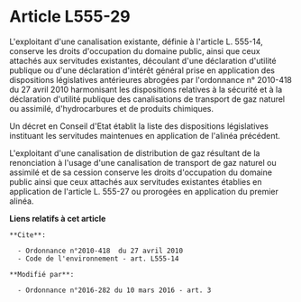 # Article L555-29

L'exploitant d'une canalisation existante, définie à l'article L. 555-14, conserve les droits d'occupation du domaine public,
ainsi que ceux attachés aux servitudes existantes, découlant d'une déclaration d'utilité publique ou d'une déclaration
d'intérêt général prise en application des dispositions législatives antérieures abrogées par l'ordonnance n° 2010-418 du 27
avril 2010 harmonisant les dispositions relatives à la sécurité et à la déclaration d'utilité publique des canalisations de
transport de gaz naturel ou assimilé, d'hydrocarbures et de produits chimiques.

Un décret en Conseil d'Etat établit la liste des dispositions législatives instituant les servitudes maintenues en
application de l'alinéa précédent. 

L'exploitant d'une canalisation de distribution de gaz résultant de la renonciation à l'usage d'une canalisation de transport
de gaz naturel ou assimilé et de sa cession conserve les droits d'occupation du domaine public ainsi que ceux attachés aux
servitudes existantes établies en application de l'article L. 555-27 ou prorogées en application du premier alinéa.

**Liens relatifs à cet article**

	**Cite**:

	  - Ordonnance n°2010-418  du 27 avril 2010
	  - Code de l'environnement - art. L555-14

	**Modifié par**:

	  - Ordonnance n°2016-282 du 10 mars 2016 - art. 3
